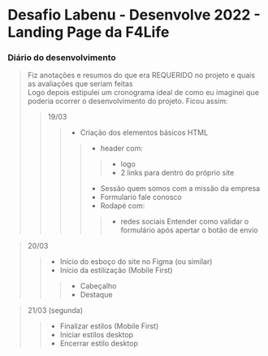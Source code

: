 # Desafio Labenu - Desenvolve 2022 - Landing Page da F4Life

### Diário do desenvolvimento
>Fiz anotações e resumos do que era REQUERIDO no projeto e quais as avaliações que seriam feitas  
>Logo depois estipulei um cronograma ideal de como eu imaginei que poderia ocorrer o desenvolvimento do projeto. Ficou assim:  
>>19/03
>>>- Criação dos elementos básicos HTML
>>>>- header com:
>>>>>- logo
>>>>>- 2 links para dentro do próprio site
>>>>- Sessão quem somos com a missão da empresa
>>>>- Formulario fale conosco
>>>>- Rodapé com: 
>>>>>- redes sociais
>>>>Entender como validar o formulário após apertar o botão de envio

>20/03
>>- Início do esboço do site no Figma (ou similar)
>>- Início da estilização (Mobile First)
>>>- Cabeçalho
>>>- Destaque

>21/03 (segunda)
>>- Finalizar estilos (Mobile First)
>>- Iniciar estilos desktop
>>- Encerrar estilo desktop